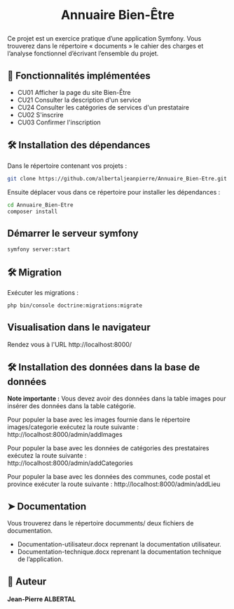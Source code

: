 # <p align="center">Annuaire Bien-Être</p>

Ce projet est un exercice pratique d’une application Symfony. Vous trouverez dans le répertoire « documents » le cahier des charges et l’analyse fonctionnel d’écrivant l’ensemble du projet.  

## 🧐 Fonctionnalités implémentées
- CU01 Afficher la page du site Bien-Être
- CU21 Consulter la description d'un service
- CU24 Consulter les catégories de services d'un prestataire
- CU02 S'inscrire
- CU03 Confirmer l'inscription
## 🛠️ Installation des dépendances
Dans le répertoire contenant vos projets :
```bash
git clone https://github.com/albertaljeanpierre/Annuaire_Bien-Etre.git
```
Ensuite déplacer vous dans ce répertoire pour installer les dépendances : 
```bash
cd Annuaire_Bien-Etre
composer install
```
## Démarrer le serveur symfony
```bash
symfony server:start
```
## 🛠️ Migration
Exécuter les migrations : 
```bash
php bin/console doctrine:migrations:migrate
```
## Visualisation dans le navigateur
Rendez vous à l'URL  http://localhost:8000/ 


## 🛠️ Installation des données dans la base de données
**Note importante :** Vous devez avoir des données dans la table images pour insérer des données dans la table catégorie.

Pour populer la base avec les images fournie dans le répertoire images/categorie exécutez la route suivante :
http://localhost:8000/admin/addImages 

Pour populer la base avec les données de catégories des prestataires exécutez la route suivante :  
http://localhost:8000/admin/addCategories

Pour populer la base avec les données des communes, code postal et province exécuter la route suivante :
http://localhost:8000/admin/addLieu 

## ➤ Documentation
Vous trouverez dans le répertoire documments/ deux fichiers de documentation.
- Documentation-utilisateur.docx reprenant la documentation utilisateur.
- Documentation-technique.docx reprenant la documentation technique de l’application.


## 🙇 Auteur
#### Jean-Pierre ALBERTAL 
